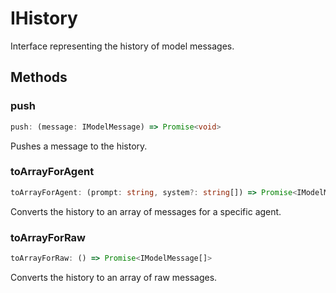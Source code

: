 # IHistory

Interface representing the history of model messages.

## Methods

### push

```ts
push: (message: IModelMessage) => Promise<void>
```

Pushes a message to the history.

### toArrayForAgent

```ts
toArrayForAgent: (prompt: string, system?: string[]) => Promise<IModelMessage[]>
```

Converts the history to an array of messages for a specific agent.

### toArrayForRaw

```ts
toArrayForRaw: () => Promise<IModelMessage[]>
```

Converts the history to an array of raw messages.
